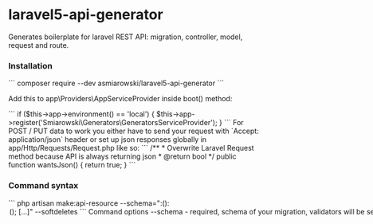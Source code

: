 # laravel5-api-generator
Generates boilerplate for laravel REST API: migration, controller, model, request and route.

<h3>Installation</h3>
```
composer require --dev asmiarowski/laravel5-api-generator
```
<p>Add this to app\Providers\AppServiceProvider inside boot() method:</p>
```
if ($this->app->environment() == 'local') {
    $this->app->register('Smiarowski\Generators\GeneratorsServiceProvider');
}
```
For POST / PUT data to work you either have to send your request with `Accept: application/json` header or set up json responses globally in app/Http/Requests/Request.php like so:
```
/**
 * Overwrite Laravel Request method because API is always returning json
 * @return bool
 */
public function wantsJson()
{
    return true;
}
```
<h3>Command syntax</h3>
```
php artisan make:api-resource <table_name> --schema="<column_name>:<column_type>(<arguments>):<option>(<arguments>); [...]" --softdeletes
```
<h3>Command options</h3>
<p>--schema - required, schema of your migration, validators will be set based on fields and types specified.</p>
<p>--softdeletes - optional, add softDeletes() to migration</p>
<h3>Column types</h3>
<p>http://laravel.com/docs/5.1/migrations#creating-columns</p>
<h3>Custom types</h3>
<p>- email - puts string type column in your migration and email validation for your request</p>
<p>- url - puts text type column in your migration and url validation in request</p>
<h3>Column options</h3> 
<p>foreign, index, unique, default, nullable, first, after, unsigned</p>
<h3>Example command</h3>
```
php artisan make:api-resource emails --schema="email:email:unique; title:string; body:text; status:integer:default(1); user_id:integer:foreign(users)" --softdeletes
```
<p>Creates:</p> 
<p>app/Http/Controllers/EmailController.php</p>
<p>app/Htpp/Requests/EmailRequest.php</p>
<p>app/Email.php</p>
<p>database/migrations/*timestamp*_create_emails_table.php</p>
<p>And appends resource routes to app/routes.php with pattern for id of the resource.</p>
